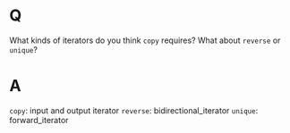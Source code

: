 # Q
What kinds of iterators do you think `copy` requires? What about `reverse` or `unique`?

# A
`copy`: input and output iterator
`reverse`: bidirectional_iterator
`unique`: forward_iterator 